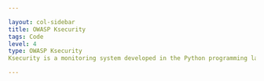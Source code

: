 ```yaml
---

layout: col-sidebar
title: OWASP Ksecurity
tags: Code
level: 4
type: OWASP Ksecurity
Ksecurity is a monitoring system developed in the Python programming language.

---
```





